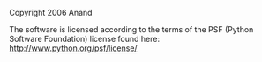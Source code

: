Copyright 2006 Anand 

The software is licensed according to the terms of the PSF (Python Software Foundation) license found here: http://www.python.org/psf/license/